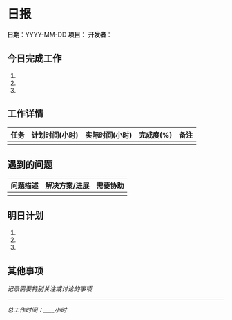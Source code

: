 # 日报

**日期**：YYYY-MM-DD
**项目**：
**开发者**：

## 今日完成工作
1. 
2. 
3. 

## 工作详情
| 任务 | 计划时间(小时) | 实际时间(小时) | 完成度(%) | 备注 |
|------|----------------|----------------|-----------|------|
|      |                |                |           |      |

## 遇到的问题
| 问题描述 | 解决方案/进展 | 需要协助 |
|----------|---------------|----------|
|          |               |          |

## 明日计划
1. 
2. 
3. 

## 其他事项
*记录需要特别关注或讨论的事项*

---
*总工作时间：____小时* 